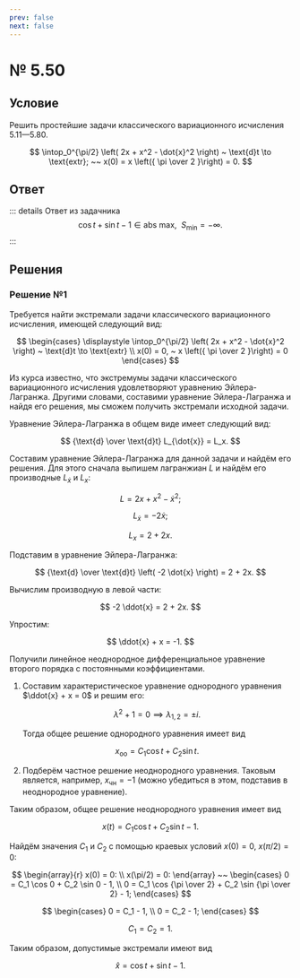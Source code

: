 ```yaml
---
prev: false
next: false
---
```


# № 5.50

## Условие

Решить простейшие задачи классического вариационного исчисления 5.11—5.80.

$$
\intop_0^{\pi/2} \left(
    2x + x^2 - \dot{x}^2
\right) ~ \text{d}t \to \text{extr};
~~
x(0) = x \left({ \pi \over 2 }\right) = 0.
$$

## Ответ

::: details Ответ из задачника
$$
\cos t + \sin t - 1 \in \text{abs max}, ~ ~ S_\min = -\infty.
$$
:::

## Решения

### Решение №1

Требуется найти экстремали задачи классического вариационного исчисления, имеющей следующий вид:

$$
\begin{cases}
\displaystyle \intop_0^{\pi/2} \left(
    2x + x^2 - \dot{x}^2
\right) ~ \text{d}t \to \text{extr} \\
x(0) = 0, ~ x \left({ \pi \over 2 }\right) = 0
\end{cases}
$$

Из курса известно, что экстремумы задачи классического вариационного исчисления удовлетворяют уравнению Эйлера-Лагранжа. Другими словами, составими уравнение Эйлера-Лагранжа и найдя его решения, мы сможем получить экстремали исходной задачи.

Уравнение Эйлера-Лагранжа в общем виде имеет следующий вид:

$$
{\text{d} \over \text{d}t} L_{\dot{x}} = L_x.
$$

Составим уравнение Эйлера-Лагранжа для данной задачи и найдём его решения. Для этого сначала выпишем лагранжиан $L$ и найдём его производные $L_{\dot{x}}$ и $L_x$:

$$
L = 2x + x^2 - \dot{x}^2;
$$

$$
L_{\dot{x}} = -2 \dot{x};
$$

$$
L_x = 2 + 2x.
$$

Подставим в уравнение Эйлера-Лагранжа:

$$
{\text{d} \over \text{d}t} \left( -2 \dot{x} \right) = 2 + 2x.
$$

Вычислим производную в левой части:

$$
-2 \ddot{x} = 2 + 2x.
$$

Упростим:

$$
\ddot{x} + x = -1.
$$

Получили линейное неоднородное дифференциальное уравнение второго порядка с постоянными коэффициентами.

1. Составим характеристическое уравнение однородного уравнения $\ddot{x} + x = 0$ и решим его:
   
   $$
   \lambda^2 + 1 = 0
   \implies
   \lambda_{1,2} = \pm i.
   $$

   Тогда общее решение однородного уравнения имеет вид

   $$
   x_{\text{oo}} = C_1 \cos t + C_2 \sin t.
   $$

2. Подберём частное решение неоднородного уравнения. Таковым является, например, $x_{\text{чн}} = -1$ (можно убедиться в этом, подставив в неоднородное уравнение).

Таким образом, общее решение неоднородного уравнения имеет вид

$$
x(t) = C_1 \cos t + C_2 \sin t - 1.
$$

Найдём значения $C_1$ и $C_2$ с помощью краевых условий $x(0) = 0$, $x(\pi/2) = 0$:

$$
\begin{array}{r}
x(0) = 0: \\
x(\pi/2) = 0:
\end{array}
~~
\begin{cases}
0 = C_1 \cos 0 + C_2 \sin 0 - 1, \\
0 = C_1 \cos {\pi \over 2} + C_2 \sin {\pi \over 2} - 1;
\end{cases}
$$

$$
\begin{cases}
0 = C_1 - 1, \\
0 = C_2 - 1;
\end{cases}
$$

$$
C_1 = C_2 = 1.
$$

Таким образом, допустимые экстремали имеют вид

$$
\hat{x} = \cos t + \sin t - 1.
$$